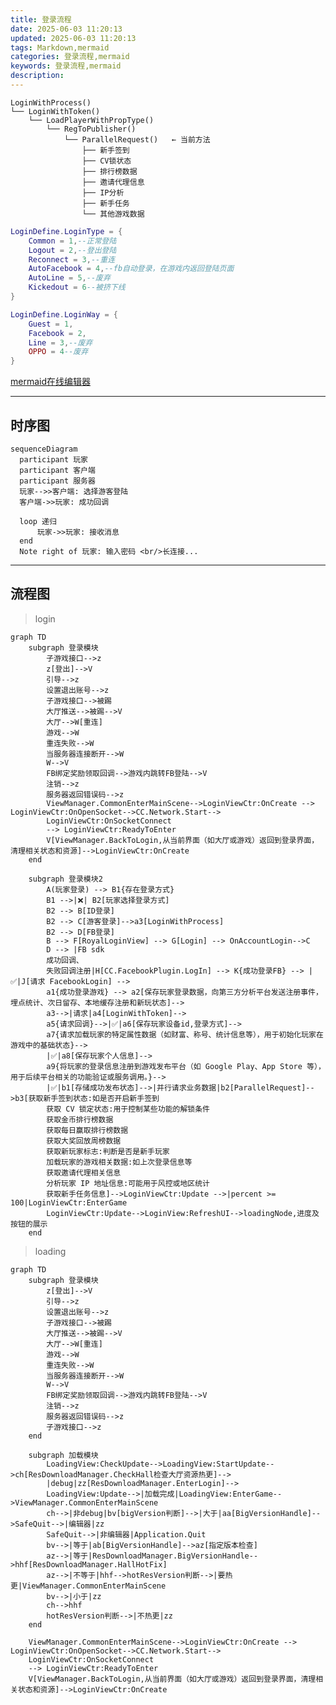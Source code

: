 ```yaml
---
title: 登录流程
date: 2025-06-03 11:20:13
updated: 2025-06-03 11:20:13
tags: Markdown,mermaid
categories: 登录流程,mermaid
keywords: 登录流程,mermaid
description:
---
```

```
LoginWithProcess()
└── LoginWithToken()
    └── LoadPlayerWithPropType()
        └── RegToPublisher()
            └── ParallelRequest()   ← 当前方法
                ├── 新手签到
                ├── CV锁状态
                ├── 排行榜数据
                ├── 邀请代理信息
                ├── IP分析
                ├── 新手任务
                └── 其他游戏数据
```

``` lua
LoginDefine.LoginType = {
	Common = 1,--正常登陆
	Logout = 2,--登出登陆
	Reconnect = 3,--重连
	AutoFacebook = 4,--fb自动登录，在游戏内返回登陆页面
	AutoLine = 5,--废弃
	Kickedout = 6--被挤下线
}

LoginDefine.LoginWay = {
	Guest = 1,
	Facebook = 2,
	Line = 3,--废弃
	OPPO = 4--废弃
}
```

[mermaid在线编辑器](https://mermaid-live.nodejs.cn/edit#pako:eNpVU39P2zAQ_SonS0NMoukP2pBGAwQtAybEJsY0bQRNbnJNPJw4sp2Vru1339lpYeQv-3Lv3rv3khVLVYYsZnOpFmnBtYX7aVIBPWcPN4pnosrh290NzLmQmAXwHSHlFVi9BKtgLvJGI6jGwqJYBo_Q6Zysp-hmwqevn2_XcL7_RSI3hCowfQJb0ElVRkl0eIPoS64XeJUBaq00ZGiJzgTvWyXnbixMVtfmtTlVWmNqTzdty8Qz_0CzhumOcSIFMRaoPdUdF1Qj6cKYBkFUkAtbNLPgw0x3T66rVDZ-Wccw0-oJK5CienKNrtSifC8shJRgasQMmtq_nYvnndhWya1aw8VqKjIwqkRVbaEGacelaggkjJ-_W-DidYGPD2fGO1W2FhHEg1uc86-sJVr0-Mf_4Y710rO63lTVy63iNzCKc8d66Z3d-vamlLBbBfF-wtZwtX9PaTdm5869KJGoyVU-c_ZcCWOV3lLNtSrB8NKbuDCovZTGkFe0TKqR2zbyTPBc83JnW-rDmkKhcQ4JK6ytTdztbjMi7d0SdclF1vltXo5S_MEOZoLouz4g061wccqNEXmFaI73JJ-hNMezJt-zSPsTu7v80lgrbYMy27PCSjw-94m_G_ScpwkjBe334qcmjB2wXIuMxVY3eMC2_PTbrJz6hLmwqC2mY8Y1DUiqDWFqXv1UqtzBtGrygsVzLg3dmjojNdPWhpcWShv1RDWVZfFhGPkZLF6xZ7pGo2A86EXDYTgeHEWHowO2ZPFgEPSGR_1oMOyFh6MhlTcH7K9n7Qf9qD8Ko-goHIfjYRiFm39YsUmx)

---
## 时序图
```mermaid
sequenceDiagram
  participant 玩家
  participant 客户端
  participant 服务器
  玩家-->>客户端: 选择游客登陆
  客户端->>玩家: 成功回调

  loop 递归
      玩家->>玩家: 接收消息
  end
  Note right of 玩家: 输入密码 <br/>长连接...
```


---
## 流程图
> login
``` mermaid
graph TD
    subgraph 登录模块
        子游戏接口-->z
        z[登出]-->V
        引导-->z
        设置退出账号-->z
        子游戏接口-->被踢
        大厅推送-->被踢-->V
        大厅-->W[重连]
        游戏-->W
        重连失败-->W
        当服务器连接断开-->W
        W-->V
        FB绑定奖励领取回调-->游戏内跳转FB登陆-->V
        注销-->z
        服务器返回错误码-->z
        ViewManager.CommonEnterMainScene-->LoginViewCtr:OnCreate --> LoginViewCtr:OnOpenSocket-->CC.Network.Start-->
        LoginViewCtr:OnSocketConnect
        --> LoginViewCtr:ReadyToEnter
        V[ViewManager.BackToLogin,从当前界面（如大厅或游戏）返回到登录界面，清理相关状态和资源]-->LoginViewCtr:OnCreate
    end

    subgraph 登录模块2
        A(玩家登录) --> B1{存在登录方式}
        B1 -->|❌| B2[玩家选择登录方式]
        B2 --> B[ID登录]
        B2 --> C[游客登录]-->a3[LoginWithProcess]
        B2 --> D[FB登录]
        B --> F[RoyalLoginView] --> G[Login] --> OnAccountLogin-->C
        D --> |FB sdk 
        成功回调、
        失败回调注册|H[CC.FacebookPlugin.LogIn] --> K{成功登录FB} --> |✅|J[请求 FacebookLogin] -->
        a1{成功登录游戏} --> a2[保存玩家登录数据，向第三方分析平台发送注册事件，埋点统计、次日留存、本地缓存注册和新玩状态]-->
        a3-->|请求|a4[LoginWithToken]-->
        a5{请求回调}-->|✅|a6[保存玩家设备id,登录方式]-->
        a7{请求加载玩家的特定属性数据（如财富、称号、统计信息等），用于初始化玩家在游戏中的基础状态}-->
        |✅|a8[保存玩家个人信息]-->
        a9{将玩家的登录信息注册到游戏发布平台（如 Google Play、App Store 等），用于后续平台相关的功能验证或服务调用。}-->
        |✅|b1[存储成功发布状态]-->|并行请求业务数据|b2[ParallelRequest]-->b3[获取新手签到状态:如是否开启新手签到
        获取 CV 锁定状态:用于控制某些功能的解锁条件
        获取金币排行榜数据
        获取每日赢取排行榜数据
        获取大奖回放周榜数据
        获取新玩家标志:判断是否是新手玩家
        加载玩家的游戏相关数据:如上次登录信息等
        获取邀请代理相关信息
        分析玩家 IP 地址信息:可能用于风控或地区统计
        获取新手任务信息]-->LoginViewCtr:Update -->|percent >= 100|LoginViewCtr:EnterGame
        LoginViewCtr:Update-->LoginView:RefreshUI-->loadingNode,进度及按钮的展示
    end
```
> loading
``` mermaid
graph TD
    subgraph 登录模块
        z[登出]-->V
        引导-->z
        设置退出账号-->z
        子游戏接口-->被踢
        大厅推送-->被踢-->V
        大厅-->W[重连]
        游戏-->W
        重连失败-->W
        当服务器连接断开-->W
        W-->V
        FB绑定奖励领取回调-->游戏内跳转FB登陆-->V
        注销-->z
        服务器返回错误码-->z
        子游戏接口-->z
    end

    subgraph 加载模块
        LoadingView:CheckUpdate-->LoadingView:StartUpdate-->ch[ResDownloadManager.CheckHall检查大厅资源热更]-->
        |debug|zz[ResDownloadManager.EnterLogin]-->
        LoadingView:Update-->|加载完成|LoadingView:EnterGame-->ViewManager.CommonEnterMainScene
        ch-->|非debug|bv[bigVersion判断]-->|大于|aa[BigVersionHandle]-->SafeQuit-->|编辑器|zz
        SafeQuit-->|非编辑器|Application.Quit
        bv-->|等于|ab[BigVersionHandle]-->az[指定版本检查]
        az-->|等于|ResDownloadManager.BigVersionHandle-->hhf[ResDownloadManager.HallHotFix]
        az-->|不等于|hhf-->hotResVersion判断-->|要热更|ViewManager.CommonEnterMainScene
        bv-->|小于|zz
        ch-->hhf
        hotResVersion判断-->|不热更|zz
    end

    ViewManager.CommonEnterMainScene-->LoginViewCtr:OnCreate --> LoginViewCtr:OnOpenSocket-->CC.Network.Start-->
    LoginViewCtr:OnSocketConnect
    --> LoginViewCtr:ReadyToEnter
    V[ViewManager.BackToLogin,从当前界面（如大厅或游戏）返回到登录界面，清理相关状态和资源]-->LoginViewCtr:OnCreate
```



